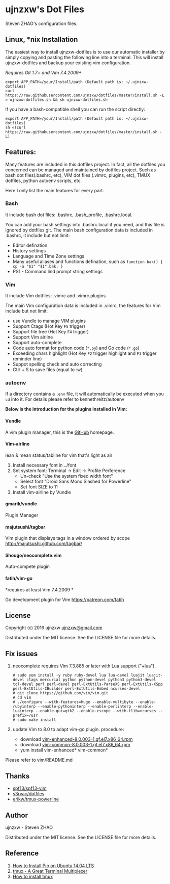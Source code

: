 ujnzxw's Dot Files
=====================

Steven ZHAO's configuration files.

Linux, \*nix Installation
------------------------
The easiest way to install ujnzxw-dotfiles is to use our automatic installer by simply copying and pasting the following line into a terminal. This will install ujnzxw-dotfiles and backup your existing vim configuration.

*Requires Git 1.7+ and Vim 7.4.2009+*

```
export APP_PATH=/your/Install/path (Default path is: ~/.ujnzxw-dotfiles)
curl https://raw.githubusercontent.com/ujnzxw/dotfiles/master/install.sh -L > ujnzxw-dotfiles.sh && sh ujnzxw-dotfiles.sh
```
If you have a bash-compatible shell you can run the script directly:

```
export APP_PATH=/your/Install/path (Default path is: ~/.ujnzxw-dotfiles)
sh <(curl https://raw.githubusercontent.com/ujnzxw/dotfiles/master/install.sh -L)
```

Features:
---------
Many features are included in this dotfiles project. In fact, all the dotfiles you concerned can be managed and maintained by dotfiles project. Such as bash dot files(.bashrc, etc), VIM dot files (.vimrc, plugins, etc), TMUX dotfiles, python autoenv scripts, etc.

Here I only list the main features for every part.

### Bash
It include bash dot files: .bashrc, .bash_profile, .bashrc.local.

You can add your bash settings into .bashrc.local if you need, and this file is ignored by dotfiles git.
The main bash configuration data is included in .bashrc, it include but not limit:

* Editor defination
* History settings
* Language and Time Zone settings
* Many useful aliases and functions defination, such as `function bak() { cp -a "$1" "$1".bak; }`
* PS1 - Command lind prompt string settings

### Vim
It include Vim dotfiles: .vimrc and .vimrc.plugins

The main Vim configuration data is included in .vimrc, the features for Vim include but not limit:
* use Vundle to manage VIM plugins
* Support Ctags (Hot Key `F5` trigger)
* Support file tree (Hot Key `F4` trigger)
* Support Vim airline
* Support auto-complete
* Code auto format for python code (`*.py`) and Go code (`*.go`)
* Exceeding chars highlight (Hot Key `F2` trigger highlight and `F3` trigger reminder line)
* Suppot spelling check and auto correcting
* Ctrl + S to save files (equal to :w)

### autoenv

If a directory contains a `.env` file, it will automatically be executed
when you `cd` into it.
For details please refer to kennethreitz/autoenv[](https://github.com/kennethreitz/autoenv)



**Below is the introduction for the plugins installed in Vim:**

####  Vundle

A vim plugin manager, this is the [GitHub](https://github.com/VundleVim/Vundle.vim) homepage.


#### Vim-airline

lean & mean status/tabline for vim that's light as air

1. Install necessary font in ../font
2. Set system font:
   Terminal -> Edit -> Profile Perference
   - Un-check "Use the system fixed width font"
   - Select font "Droid Sans Mono Slashed for Powerline"
   - Set font SIZE to 11
3. Install vim-airline by Vundle

#### gmarik/vundle

Plugin Manager

#### majutsushi/tagbar

Vim plugin that displays tags in a window
ordered by scope http://majutsushi.github.com/tagbar/

#### Shougo/neocomplete.vim

Auto-compete plugin

#### fatih/vim-go

*requires at least Vim 7.4.2009 *

Go development plugin for Vim https://patreon.com/fatih


License
-------

Copyright (c) 2016 ujnzxw <ujnzxw@gmail.com>

Distributed under the MIT license. See the LICENSE file for more details.

Fix issues
---------

1. neocomplete requires Vim 7.3.885 or later with Lua support ("+lua").
   ```
   # sudo yum install -y ruby ruby-devel lua lua-devel luajit luajit-devel ctags mercurial python python-devel python3 python3-devel tcl-devel perl perl-devel perl-ExtUtils-ParseXS perl-ExtUtils-XSpp perl-ExtUtils-CBuilder perl-ExtUtils-Embed ncurses-devel
   # git clone https://github.com/vim/vim.git
   # cd vim
   # ./configure --with-features=huge --enable-multibyte --enable-rubyinterp --enable-pythoninterp --enable-perlinterp --enable-luainterp --enable-gui=gtk2 --enable-cscope --with-tlib=ncurses --prefix=/usr
   # sudo make install
   ```
 
2. update Vim to 8.0 to adapt vim-go plugin.
   procedure:
   - download [vim-enhanced-8.0.003-1.gf.el7.x86_64.rpm](http://mirror.ghettoforge.org/distributions/gf/el/7/plus/x86_64//vim-enhanced-8.0.003-1.gf.el7.x86_64.rpm)
   - download [vim-common-8.0.003-1.gf.el7.x86_64.rpm](http://mirror.ghettoforge.org/distributions/gf/el/7/plus/x86_64//vim-common-8.0.003-1.gf.el7.x86_64.rpm)
   - yum install vim-enhanced* vim-common*

Please refer to vim/README.md


Thanks
------

- [spf13/spf13-vim](https://github.com/spf13/spf13-vim)
- [s3rvac/dotfiles](https://github.com/s3rvac/dotfiles)
- [erikw/tmux-powerline](https://github.com/erikw/tmux-powerline)

Author
------

ujnzxw - Steven ZHAO


Distributed under the MIT license. See the LICENSE file for more details.

Reference
---------
1. [How to Install Pip on Ubuntu 14.04 LTS](http://www.liquidweb.com/kb/how-to-install-pip-on-ubuntu-14-04-lts/)
2. [tmux - A Great Terminal Multiplexer](http://blog.chinaunix.net/attachment/attach/77/17/19/907717190c5d1d25c8b0c72bd53ad9c203af9561a.pdf)
3. [How to install tmux](https://gist.github.com/Root-shady/d48d5282651634f464af)
